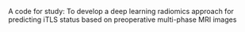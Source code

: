 A code for study: To develop a deep learning radiomics approach for predicting iTLS status based on preoperative multi-phase MRI images
